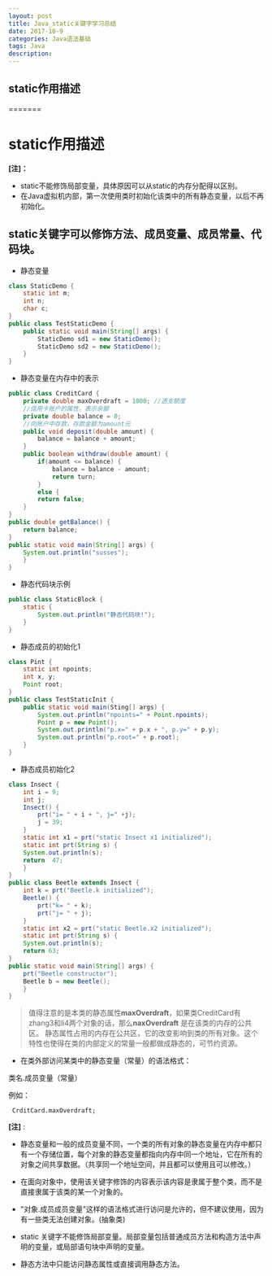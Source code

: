 ```yaml
---
layout: post
title: Java_static关键字学习总结
date: 2017-10-9
categories: Java语法基础
tags: Java
description: 
---
```


## static作用描述
=======

# static作用描述

  **[注]：**
  * static不能修饰局部变量，具体原因可以从static的内存分配得以区别。
  * 在Java虚拟机内部，第一次使用类时初始化该类中的所有静态变量，以后不再初始化。
  
## static关键字可以修饰方法、成员变量、成员常量、代码块。

* 静态变量
``` java
class StaticDemo {
	static int m;
	int n;
	char c;
}
public class TestStaticDemo {
	public static void main(String[] args) {
		StaticDemo sd1 = new StaticDemo();
		StaticDemo sd2 = new StaticDemo();
	}
}
```

* 静态变量在内存中的表示

``` java
public class CreditCard {
	private double maxOverdraft = 1000; //透支额度
	//信用卡账户的属性，表示余额
	private double balance = 0;
	//向账户中存款，存款金额为amount元
	public void deposit(double amount) {
		balance = balance + amount;	
	}
	public boolean withdraw(double amount) {
		if(amount <= balance) {
			balance = balance - amount;
			return turn;
		}
		else {
		return false;
	}
}
public double getBalance() {
	return balance;
} 
public static void main(String[] args) {
	System.out.println("susses");
	}
}
```

* 静态代码块示例

``` java
public class StaticBlock {
	static {
		System.out.println("静态代码块!");
	}
}
```

* 静态成员的初始化1

``` java
class Pint {
	static int npoints;
	int x, y;
	Point root;
}
public class TestStaticInit {
	public static void main(Sting[] args) {
		System.out.println("npoints=" + Point.npoints);
		Point p = new Point();
		System.out.println("p.x=" + p.x + ", p.y=" + p.y);
		System.out.println("p.root=" + p.root);
	}
}
```

* 静态成员初始化2

``` java
class Insect {
	int i = 9;
	int j;
	Insect() {
		prt("i= " + i + ", j=" +j);
		j = 39;
	}
	static int x1 = prt("static Insect x1 initialized");
	static int prt(String s) {
	System.out.println(s);
	return  47;	
	}
}
public class Beetle extends Insect {
	int k = prt("Beetle.k initialized");
	Beetle() {
		prt("k= " + k);
		prt("j= " + j);
	}
	static int x2 = prt("static Beetle.x2 initialized");
	static int prt(String s) {
	System.out.println(s);
	return 63;
}
public static void main(String[] args) {
	prt("Beetle constructor");
	Beetle b = new Beetle();
	}
}
``` 

> 值得注意的是本类的静态属性**maxOverdraft**，如果类CreditCard有zhang3和li4两个对象的话，那么**naxOverdraft**  是在该类的内存的公共区。
> 静态属性占用的内存在公共区，它的改变影响到类的所有对象。这个特性也使得在类的内部定义的常量一般都做成静态的，可节约资源。

* 在类外部访问某类中的静态变量（常量）的语法格式：

类名.成员变量（常量）

例如：

` CrditCard.maxOverdraft;`

**[注]** : 

* 静态变量和一般的成员变量不同，一个类的所有对象的静态变量在内存中都只有一个存储位置，每个对象的静态变量都指向内存中同一个地址，它在所有的对象之间共享数据。（共享同一个地址空间，并且都可以使用且可以修改。）

* 在面向对象中，使用该关键字修饰的内容表示该内容是隶属于整个类，而不是直接隶属于该类的某一个对象的。

* "对象.成员成员变量"这样的语法格式进行访问是允许的，但不建议使用，因为有一些类无法创建对象。(抽象类)

* static 关键字不能修饰局部变量。局部变量包括普通成员方法和构造方法中声明的变量，或局部语句块中声明的变量。

* 静态方法中只能访问静态属性或直接调用静态方法。
